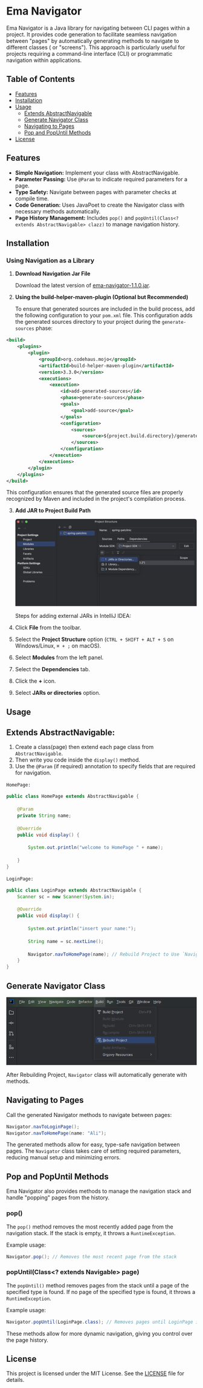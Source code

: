 # Ema Navigator

Ema Navigator is a Java library for navigating between CLI pages within a project. It provides code generation to
facilitate seamless navigation between "pages" by automatically generating methods to navigate to different classes (
or "screens"). This approach is particularly useful for projects requiring a command-line interface (CLI) or
programmatic navigation within applications.

## Table of Contents

- [Features](#features)
- [Installation](#installation)
- [Usage](#usage)
    - [Extends AbstractNavigable](#extends-abstractNavigable)
    - [Generate Navigator Class](#generate-navigator-class)
    - [Navigating to Pages](#navigating-to-pages)
    - [Pop and PopUntil Methods](#pop-and-popuntil-methods)
- [License](#license)

## Features

- **Simple Navigation:** Implement your class with AbstractNavigable.
- **Parameter Passing:** Use `@Param` to indicate required parameters for a page.
- **Type Safety:** Navigate between pages with parameter checks at compile time.
- **Code Generation:** Uses JavaPoet to create the Navigator class with necessary methods automatically.
- **Page History Management:** Includes `pop()` and `popUntil(Class<? extends AbstractNavigable> clazz)` to manage
  navigation history.

## Installation

### **Using Navigation as a Library**

1. **Download Navigation Jar File**

   Download the latest version of [ema-navigator-1.1.0.jar](./releases/ema-navigator-1.1.0.jar).
2. **Using the build-helper-maven-plugin (Optional but Recommended)**

   To ensure that generated sources are included in the build process,
   add the following configuration to your `pom.xml` file.
   This configuration adds the generated sources directory to your project during the `generate-sources` phase:

```xml
<build>
    <plugins>
        <plugin>
            <groupId>org.codehaus.mojo</groupId>
            <artifactId>build-helper-maven-plugin</artifactId>
            <version>3.3.0</version>
            <executions>
                <execution>
                    <id>add-generated-sources</id>
                    <phase>generate-sources</phase>
                    <goals>
                        <goal>add-source</goal>
                    </goals>
                    <configuration>
                        <sources>
                            <source>${project.build.directory}/generated-sources/annotations</source>
                        </sources>
                    </configuration>
                </execution>
            </executions>
        </plugin>
    </plugins>
</build>
```
This configuration ensures that the generated source files are properly recognized by Maven
and included in the project's compilation process.

3. **Add JAR to Project Build Path**


   ![Steps to add external JARs in IntelliJ IDEA](./public/add-jar-intellij.png)

   Steps for adding external JARs in IntelliJ IDEA:

1. Click **File** from the toolbar.
2. Select the **Project Structure** option (`CTRL + SHIFT + ALT + S` on Windows/Linux, `⌘ + ;` on macOS).
3. Select **Modules** from the left panel.
4. Select the **Dependencies** tab.
5. Click the **+** icon.
6. Select **JARs or directories** option.

## Usage

## Extends AbstractNavigable:
1. Create a class(page) then extend each page class from `AbstractNavigable`.
2. Then write you code inside the `display()` method.
3. Use the `@Param` (if required) annotation to specify fields that are required for navigation.

`HomePage:`
```java
public class HomePage extends AbstractNavigable {

    @Param
    private String name;

    @Override
    public void display() {
        
        System.out.println("welcome to HomePage " + name);
    
    }
}
```
`LoginPage:`
```java
public class LoginPage extends AbstractNavigable {
    Scanner sc = new Scanner(System.in);

    @Override
    public void display() {
        
        System.out.println("insert your name:");
        
        String name = sc.nextLine();
        
        Navigator.navToHomePage(name); // Rebuild Project to Use `Navigator`
    }
}
```

## Generate Navigator Class
![Generate Navigator Class](./public/rebuild_intellij.png)

After Rebuilding Project,
`Navigator` class will automatically generate with methods.

## Navigating to Pages

Call the generated Navigator methods to navigate between pages:
``` java
Navigator.navToLoginPage();
Navigator.navToHomePage(name: "Ali");
```
The generated methods allow for easy, type-safe navigation between pages. The `Navigator` class takes care of setting
required parameters, reducing manual setup and minimizing errors.

## Pop and PopUntil Methods

Ema Navigator also provides methods to manage the navigation stack and handle "popping" pages from the history.

### pop()

The `pop()` method removes the most recently added page from the navigation stack.
If the stack is empty, it throws a `RuntimeException`.

Example usage:

``` java
Navigator.pop(); // Removes the most recent page from the stack
```

### popUntil(Class<? extends Navigable> page)

The `popUntil()` method removes pages from the stack until a page of the specified type is found.
If no page of the specified type is found, it throws a `RuntimeException`.

Example usage:

``` java
Navigator.popUntil(LoginPage.class); // Removes pages until LoginPage is found in the stack
```

These methods allow for more dynamic navigation, giving you control over the page history.

## License

This project is licensed under the MIT License. See the [LICENSE](./LICENSE) file for details.

##
